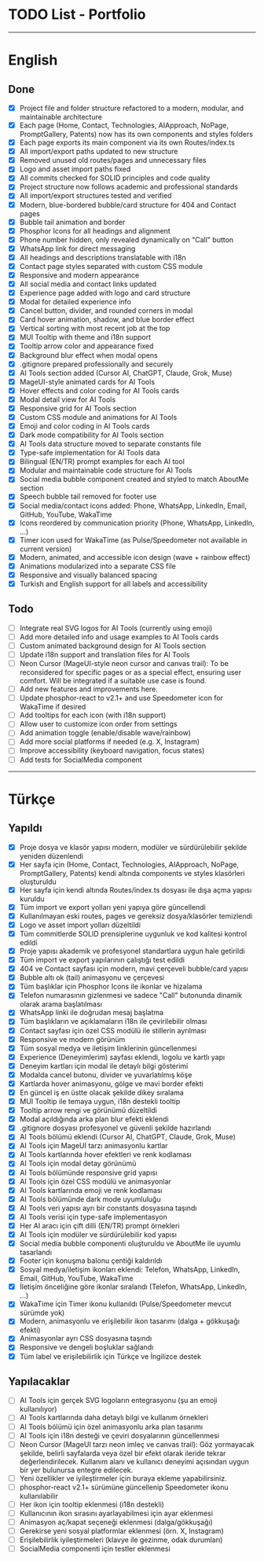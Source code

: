 # TODO List - Portfolio

---

# English

## Done
- [x] Project file and folder structure refactored to a modern, modular, and maintainable architecture
- [x] Each page (Home, Contact, Technologies, AIApproach, NoPage, PromptGallery, Patents) now has its own components and styles folders
- [x] Each page exports its main component via its own Routes/index.ts
- [x] All import/export paths updated to new structure
- [x] Removed unused old routes/pages and unnecessary files
- [x] Logo and asset import paths fixed
- [x] All commits checked for SOLID principles and code quality
- [x] Project structure now follows academic and professional standards
- [x] All import/export structures tested and verified
- [x] Modern, blue-bordered bubble/card structure for 404 and Contact pages
- [x] Bubble tail animation and border
- [x] Phosphor Icons for all headings and alignment
- [x] Phone number hidden, only revealed dynamically on "Call" button
- [x] WhatsApp link for direct messaging
- [x] All headings and descriptions translatable with i18n
- [x] Contact page styles separated with custom CSS module
- [x] Responsive and modern appearance
- [x] All social media and contact links updated
- [x] Experience page added with logo and card structure
- [x] Modal for detailed experience info
- [x] Cancel button, divider, and rounded corners in modal
- [x] Card hover animation, shadow, and blue border effect
- [x] Vertical sorting with most recent job at the top
- [x] MUI Tooltip with theme and i18n support
- [x] Tooltip arrow color and appearance fixed
- [x] Background blur effect when modal opens
- [x] .gitignore prepared professionally and securely
- [x] AI Tools section added (Cursor AI, ChatGPT, Claude, Grok, Muse)
- [x] MageUI-style animated cards for AI Tools
- [x] Hover effects and color coding for AI Tools cards
- [x] Modal detail view for AI Tools
- [x] Responsive grid for AI Tools section
- [x] Custom CSS module and animations for AI Tools
- [x] Emoji and color coding in AI Tools cards
- [x] Dark mode compatibility for AI Tools section
- [x] AI Tools data structure moved to separate constants file
- [x] Type-safe implementation for AI Tools data
- [x] Bilingual (EN/TR) prompt examples for each AI tool
- [x] Modular and maintainable code structure for AI Tools
- [x] Social media bubble component created and styled to match AboutMe section
- [x] Speech bubble tail removed for footer use
- [x] Social media/contact icons added: Phone, WhatsApp, LinkedIn, Email, GitHub, YouTube, WakaTime
- [x] Icons reordered by communication priority (Phone, WhatsApp, LinkedIn, ...)
- [x] Timer icon used for WakaTime (as Pulse/Speedometer not available in current version)
- [x] Modern, animated, and accessible icon design (wave + rainbow effect)
- [x] Animations modularized into a separate CSS file
- [x] Responsive and visually balanced spacing
- [x] Turkish and English support for all labels and accessibility

## Todo
- [ ] Integrate real SVG logos for AI Tools (currently using emoji)
- [ ] Add more detailed info and usage examples to AI Tools cards
- [ ] Custom animated background design for AI Tools section
- [ ] Update i18n support and translation files for AI Tools
- [ ] Neon Cursor (MageUI-style neon cursor and canvas trail): To be reconsidered for specific pages or as a special effect, ensuring user comfort. Will be integrated if a suitable use case is found.
- [ ] Add new features and improvements here.
- [ ] Update phosphor-react to v2.1+ and use Speedometer icon for WakaTime if desired
- [ ] Add tooltips for each icon (with i18n support)
- [ ] Allow user to customize icon order from settings
- [ ] Add animation toggle (enable/disable wave/rainbow)
- [ ] Add more social platforms if needed (e.g. X, Instagram)
- [ ] Improve accessibility (keyboard navigation, focus states)
- [ ] Add tests for SocialMedia component

---

# Türkçe

## Yapıldı
- [x] Proje dosya ve klasör yapısı modern, modüler ve sürdürülebilir şekilde yeniden düzenlendi
- [x] Her sayfa için (Home, Contact, Technologies, AIApproach, NoPage, PromptGallery, Patents) kendi altında components ve styles klasörleri oluşturuldu
- [x] Her sayfa için kendi altında Routes/index.ts dosyası ile dışa açma yapısı kuruldu
- [x] Tüm import ve export yolları yeni yapıya göre güncellendi
- [x] Kullanılmayan eski routes, pages ve gereksiz dosya/klasörler temizlendi
- [x] Logo ve asset import yolları düzeltildi
- [x] Tüm commitlerde SOLID prensiplerine uygunluk ve kod kalitesi kontrol edildi
- [x] Proje yapısı akademik ve profesyonel standartlara uygun hale getirildi
- [x] Tüm import ve export yapılarının çalıştığı test edildi
- [x] 404 ve Contact sayfası için modern, mavi çerçeveli bubble/card yapısı
- [x] Bubble altı ok (tail) animasyonu ve çerçevesi
- [x] Tüm başlıklar için Phosphor Icons ile ikonlar ve hizalama
- [x] Telefon numarasının gizlenmesi ve sadece "Call" butonunda dinamik olarak arama başlatılması
- [x] WhatsApp linki ile doğrudan mesaj başlatma
- [x] Tüm başlıkların ve açıklamaların i18n ile çevirilebilir olması
- [x] Contact sayfası için özel CSS modülü ile stillerin ayrılması
- [x] Responsive ve modern görünüm
- [x] Tüm sosyal medya ve iletişim linklerinin güncellenmesi
- [x] Experience (Deneyimlerim) sayfası eklendi, logolu ve kartlı yapı
- [x] Deneyim kartları için modal ile detaylı bilgi gösterimi
- [x] Modalda cancel butonu, divider ve yuvarlatılmış köşe
- [x] Kartlarda hover animasyonu, gölge ve mavi border efekti
- [x] En güncel iş en üstte olacak şekilde dikey sıralama
- [x] MUI Tooltip ile temaya uygun, i18n destekli tooltip
- [x] Tooltip arrow rengi ve görünümü düzeltildi
- [x] Modal açıldığında arka plan blur efekti eklendi
- [x] .gitignore dosyası profesyonel ve güvenli şekilde hazırlandı
- [x] AI Tools bölümü eklendi (Cursor AI, ChatGPT, Claude, Grok, Muse)
- [x] AI Tools için MageUI tarzı animasyonlu kartlar
- [x] AI Tools kartlarında hover efektleri ve renk kodlaması
- [x] AI Tools için modal detay görünümü
- [x] AI Tools bölümünde responsive grid yapısı
- [x] AI Tools için özel CSS modülü ve animasyonlar
- [x] AI Tools kartlarında emoji ve renk kodlaması
- [x] AI Tools bölümünde dark mode uyumluluğu
- [x] AI Tools veri yapısı ayrı bir constants dosyasına taşındı
- [x] AI Tools verisi için type-safe implementasyon
- [x] Her AI aracı için çift dilli (EN/TR) prompt örnekleri
- [x] AI Tools için modüler ve sürdürülebilir kod yapısı
- [x] Social media bubble componenti oluşturuldu ve AboutMe ile uyumlu tasarlandı
- [x] Footer için konuşma balonu çentiği kaldırıldı
- [x] Sosyal medya/iletişim ikonları eklendi: Telefon, WhatsApp, LinkedIn, Email, GitHub, YouTube, WakaTime
- [x] İletişim önceliğine göre ikonlar sıralandı (Telefon, WhatsApp, LinkedIn, ...)
- [x] WakaTime için Timer ikonu kullanıldı (Pulse/Speedometer mevcut sürümde yok)
- [x] Modern, animasyonlu ve erişilebilir ikon tasarımı (dalga + gökkuşağı efekti)
- [x] Animasyonlar ayrı CSS dosyasına taşındı
- [x] Responsive ve dengeli boşluklar sağlandı
- [x] Tüm label ve erişilebilirlik için Türkçe ve İngilizce destek

## Yapılacaklar
- [ ] AI Tools için gerçek SVG logoların entegrasyonu (şu an emoji kullanılıyor)
- [ ] AI Tools kartlarında daha detaylı bilgi ve kullanım örnekleri
- [ ] AI Tools bölümü için özel animasyonlu arka plan tasarımı
- [ ] AI Tools için i18n desteği ve çeviri dosyalarının güncellenmesi
- [ ] Neon Cursor (MageUI tarzı neon imleç ve canvas trail): Göz yormayacak şekilde, belirli sayfalarda veya özel bir efekt olarak ileride tekrar değerlendirilecek. Kullanım alanı ve kullanıcı deneyimi açısından uygun bir yer bulunursa entegre edilecek.
- [ ] Yeni özellikler ve iyileştirmeler için buraya ekleme yapabilirsiniz.
- [ ] phosphor-react v2.1+ sürümüne güncellenip Speedometer ikonu kullanılabilir
- [ ] Her ikon için tooltip eklenmesi (i18n destekli)
- [ ] Kullanıcının ikon sırasını ayarlayabilmesi için ayar eklenmesi
- [ ] Animasyon aç/kapat seçeneği eklenmesi (dalga/gökkuşağı)
- [ ] Gerekirse yeni sosyal platformlar eklenmesi (örn. X, Instagram)
- [ ] Erişilebilirlik iyileştirmeleri (klavye ile gezinme, odak durumları)
- [ ] SocialMedia componenti için testler eklenmesi 